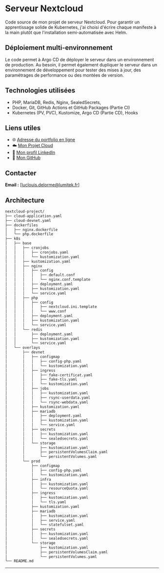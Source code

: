 # Serveur Nextcloud

Code source de mon projet de serveur Nextcloud.
Pour garantir un apprentissage solide de Kubernetes, j'ai choisi d'écrire chaque manifeste
à la main plutôt que l'installation semi-automatisée avec Helm.

## Déploiement multi-environnement
Le code permet à Argo CD de déployer le serveur dans un environnement de production.
Au besoin, il permet également dupliquer le serveur dans un environnement de développement pour tester des mises à jour, des paramétrages de performance ou des montées de version.

## Technologies utilisées

- PHP, MariaDB, Redis, Nginx, SealedSecrets, 
- Docker, Git, GitHub Actions et GitHub Packages (Partie CI)
- Kubernetes (PV, PVC), Kustomize, Argo CD (Partie CD), Hooks

## Liens utiles

- 🌐 [Adresse du portfolio en ligne](https://lumitek.fr)
- ☁️ [Mon Projet Cloud](https://cloud.lumitek.fr/s/tFfkts7BwxtGiBm)
- 💼 [Mon profil LinkedIn](https://www.linkedin.com/in/luclouisdelorme/)  
- 🐙 [Mon GitHub](https://github.com/Luc426)

## Contacter

**Email :** [luclouis.delorme@lumitek.fr]  

## Architecture

```bash
nextcloud-project/
├── cloud-application.yaml
├── cloud-devnet.yaml
├── dockerfiles
│   ├── nginx.dockerfile
│   └── php.dockerfile
├── k8s
│   ├── base
│   │   ├── cronjobs
│   │   │   ├── cronjobs.yaml
│   │   │   └── kustomization.yaml
│   │   ├── kustomization.yaml
│   │   ├── nginx
│   │   │   ├── config
│   │   │   │   ├── default.conf
│   │   │   │   └── nginx.conf.template
│   │   │   ├── deployment.yaml
│   │   │   ├── kustomization.yaml
│   │   │   └── service.yaml
│   │   ├── php
│   │   │   ├── config
│   │   │   │   ├── nextcloud.ini.template
│   │   │   │   └── www.conf
│   │   │   ├── deployment.yaml
│   │   │   ├── kustomization.yaml
│   │   │   └── service.yaml
│   │   └── redis
│   │       ├── deployment.yaml
│   │       ├── kustomization.yaml
│   │       └── service.yaml
│   └── overlays
│       ├── devnet
│       │   ├── configmap
│       │   │   ├── config-php.yaml
│       │   │   └── kustomization.yaml
│       │   ├── ingress
│       │   │   ├── fake-certificat.yaml
│       │   │   ├── fake-tls.yaml
│       │   │   └── kustomization.yaml
│       │   ├── jobs
│       │   │   ├── kustomization.yaml
│       │   │   ├── rsync-userdata.yaml
│       │   │   └── rsync-webdata.yaml
│       │   ├── kustomization.yaml
│       │   ├── mariadb
│       │   │   ├── deployment.yaml
│       │   │   ├── kustomization.yaml
│       │   │   └── service.yaml
│       │   ├── secrets
│       │   │   ├── kustomization.yaml
│       │   │   └── sealedsecrets.yaml
│       │   └── storage
│       │       ├── kustomization.yaml
│       │       ├── persistentVolumesClaim.yaml
│       │       └── persistentVolumes.yaml
│       └── prod
│           ├── configmap
│           │   ├── config-php.yaml
│           │   └── kustomization.yaml
│           ├── infra
│           │   ├── kustomization.yaml
│           │   └── resourceQuota.yaml
│           ├── ingress
│           │   ├── kustomization.yaml
│           │   └── tls.yaml
│           ├── kustomization.yaml
│           ├── mariadb
│           │   ├── kustomization.yaml
│           │   ├── service.yaml
│           │   └── statefulset.yaml
│           ├── secrets
│           │   ├── kustomization.yaml
│           │   └── sealedsecrets.yaml
│           └── storage
│               ├── kustomization.yaml
│               ├── persistentVolumesClaim.yaml
│               └── persistentVolumes.yaml
└── README.md
```
---